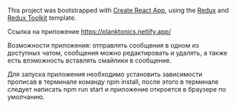 This project was bootstrapped with [Create React App](https://github.com/facebook/create-react-app), using the [Redux](https://redux.js.org/) and [Redux Toolkit](https://redux-toolkit.js.org/) template.

Ссылка на приложение https://planktonics.netlify.app/

Возможности приложения: отправлять сообщения в одном из доступных чатом, сообщения можно редактировать и удалять, а также есть влзможность вставлять смайлики в сообщение.

Для запуска приложения необходимо установить зависимости прописав в терминале команду npm install, после этого в терминале следует написать npm run start и приложение откроется в браузере по умолчанию. 

